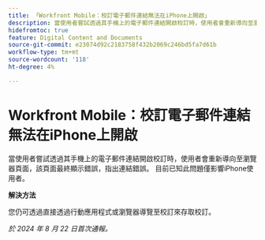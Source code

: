 ```yaml
---
title: 「Workfront Mobile：校訂電子郵件連結無法在iPhone上開啟」
description: 當使用者嘗試透過其手機上的電子郵件連結開啟校訂時，使用者會重新導向至瀏覽器頁面，該頁面最終顯示錯誤，指出連結錯誤。
hidefromtoc: true
feature: Digital Content and Documents
source-git-commit: e23074d92c2183758f432b2069c246bd5fa7d61b
workflow-type: tm+mt
source-wordcount: '118'
ht-degree: 4%

---
```


# Workfront Mobile：校訂電子郵件連結無法在iPhone上開啟

當使用者嘗試透過其手機上的電子郵件連結開啟校訂時，使用者會重新導向至瀏覽器頁面，該頁面最終顯示錯誤，指出連結錯誤。 目前已知此問題僅影響iPhone使用者。

**解決方法**

您仍可透過直接透過行動應用程式或瀏覽器導覽至校訂來存取校訂。

_於 2024 年 8 月 22 日首次通報。_
